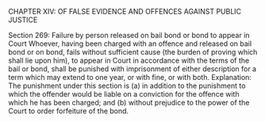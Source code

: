 CHAPTER XIV: OF FALSE EVIDENCE AND OFFENCES AGAINST PUBLIC JUSTICE

Section 269: Failure by person released on bail bond or bond to appear in Court
Whoever, having been charged with an offence and released on bail bond or on bond, fails without sufficient cause (the burden of proving which shall lie upon him), to appear in Court in accordance with the terms of the bail or bond, shall be punished with imprisonment of either description for a term which may extend to one year, or with fine, or with both.
Explanation: The punishment under this section is (a) in addition to the punishment to which the offender would be liable on a conviction for the offence with which he has been charged; and (b) without prejudice to the power of the Court to order forfeiture of the bond.
